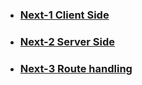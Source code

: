 
- ### [Next-1 Client Side](https://projects.100xdevs.com/tracks/nextjs-1/next-1)
- ### [Next-2 Server Side](https://projects.100xdevs.com/tracks/nextjs-2/next-2-1) 
- ### [Next-3 Route handling](https://petal-estimate-4e9.notion.site/NextJS-Part-3-1637dfd107358090800ff3aaed7a5b3c) 
